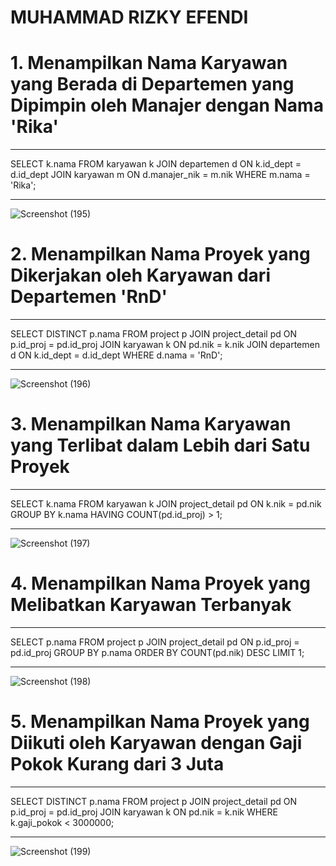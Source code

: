 
# MUHAMMAD RIZKY EFENDI
# 1. Menampilkan Nama Karyawan yang Berada di Departemen yang Dipimpin oleh Manajer dengan Nama 'Rika'
----

SELECT k.nama
FROM karyawan k
JOIN departemen d ON k.id_dept = d.id_dept
JOIN karyawan m ON d.manajer_nik = m.nik
WHERE m.nama = 'Rika';


---
![Screenshot (195)](https://github.com/MUHAMMADRIZKYEFENDI/muhammad-rizky-efendi-uas/assets/168548623/07cd95fc-2c55-47a1-834d-16e377a2f3a6)

# 2. Menampilkan Nama Proyek yang Dikerjakan oleh Karyawan dari Departemen 'RnD'

---
SELECT DISTINCT p.nama
FROM project p
JOIN project_detail pd ON p.id_proj = pd.id_proj
JOIN karyawan k ON pd.nik = k.nik
JOIN departemen d ON k.id_dept = d.id_dept
WHERE d.nama = 'RnD';

---
![Screenshot (196)](https://github.com/MUHAMMADRIZKYEFENDI/muhammad-rizky-efendi-uas/assets/168548623/8b17cd8f-ba3e-447d-b790-2600b339d251)

# 3. Menampilkan Nama Karyawan yang Terlibat dalam Lebih dari Satu Proyek
---
SELECT k.nama
FROM karyawan k
JOIN project_detail pd ON k.nik = pd.nik
GROUP BY k.nama
HAVING COUNT(pd.id_proj) > 1;

---
![Screenshot (197)](https://github.com/MUHAMMADRIZKYEFENDI/muhammad-rizky-efendi-uas/assets/168548623/35e23c5a-d8f7-48be-acff-7934034f539e)

# 4. Menampilkan Nama Proyek yang Melibatkan Karyawan Terbanyak
---
SELECT p.nama
FROM project p
JOIN project_detail pd ON p.id_proj = pd.id_proj
GROUP BY p.nama
ORDER BY COUNT(pd.nik) DESC
LIMIT 1;

---
![Screenshot (198)](https://github.com/MUHAMMADRIZKYEFENDI/muhammad-rizky-efendi-uas/assets/168548623/f213bd01-9de8-4889-9d75-13f720e55441)

# 5. Menampilkan Nama Proyek yang Diikuti oleh Karyawan dengan Gaji Pokok Kurang dari 3 Juta
---
SELECT DISTINCT p.nama
FROM project p
JOIN project_detail pd ON p.id_proj = pd.id_proj
JOIN karyawan k ON pd.nik = k.nik
WHERE k.gaji_pokok < 3000000;

---
![Screenshot (199)](https://github.com/MUHAMMADRIZKYEFENDI/muhammad-rizky-efendi-uas/assets/168548623/a49b61d7-b08d-4b20-81e5-ef99e0066489)

